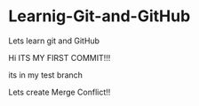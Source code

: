 # Learnig-Git-and-GitHub
Lets learn git and GitHub

Hi ITS MY FIRST COMMIT!!!

its in my test branch

Lets create Merge Conflict!!
